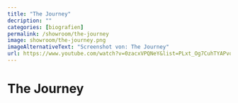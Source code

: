 ```yaml
---
title: "The Journey"
decription: ""
categories: [biografien]
permalink: /showroom/the-journey
image: showroom/the-journey.png
imageAlternativeText: "Screenshot von: The Journey"
url: https://www.youtube.com/watch?v=0zacxVPQNeY&list=PLxt_Og7CuhTYAPvq2aYLgvHPvZojaJh45&index=5
---
```


# The Journey
